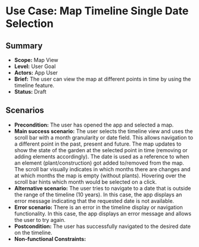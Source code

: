 # Use Case: Map Timeline Single Date Selection

## Summary

- **Scope:** Map View
- **Level:** User Goal
- **Actors:** App User
- **Brief:** The user can view the map at different points in time by using the timeline feature.
- **Status:** Draft

## Scenarios

- **Precondition:**
  The user has opened the app and selected a map.
- **Main success scenario:**
  The user selects the timeline view and uses the scroll bar with a month granularity or date field.
  This allows navigation to a different point in the past, present and future.
  The map updates to show the state of the garden at the selected point in time (removing or adding elements accordingly).
  The date is used as a reference to when an element (plant/construction) got added to/removed from the map.
  The scroll bar visually indicates in which months there are changes and at which months the map is empty (without plants).
  Hovering over the scroll bar hints which month would be selected on a click.
- **Alternative scenario:**
  The user tries to navigate to a date that is outside the range of the timeline (10 years). 
  In this case, the app displays an error message indicating that the requested date is not available.
- **Error scenario:**
  There is an error in the timeline display or navigation functionality. 
  In this case, the app displays an error message and allows the user to try again.
- **Postcondition:**
  The user has successfully navigated to the desired date on the timeline.
- **Non-functional Constraints:**
